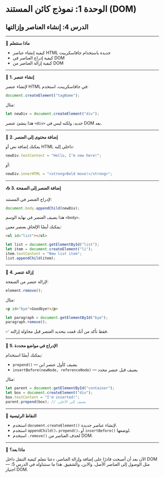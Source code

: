 # الوحدة 1: نموذج كائن المستند (DOM)

## الدرس 4: إنشاء العناصر وإزالتها

---

🧠 **ماذا ستتعلم**
*	كيفية إنشاء عناصر HTML جديدة باستخدام جافاسكريبت
*	كيفية إدراج العناصر في DOM
*	كيفية إزالة العناصر من DOM

---

🧱 **1. إنشاء عنصر**

لإنشاء عنصر HTML في جافاسكريبت، استخدم:
```javascript
document.createElement("tagName");
```

مثال:
```javascript
let newDiv = document.createElement("div");
```
هذا ينشئ عنصر `<div>` جديد، ولكنه ليس في DOM بعد.

---

📌 **2. إضافة محتوى إلى العنصر**

يمكنك إضافة نص أو HTML داخلي إليه:
```javascript
newDiv.textContent = "Hello, I’m new here!";
```

أو:
```javascript
newDiv.innerHTML = "<strong>Bold move!</strong>";
```

---

📥 **3. إضافة العنصر إلى الصفحة**

لإدراج العنصر في المستند:
```javascript
document.body.appendChild(newDiv);
```
هذا يضيف العنصر في نهاية الوسم `<body>`.

يمكنك أيضًا الإلحاق بعنصر معين:
```html
<ul id="list"></ul>
```
```javascript
let list = document.getElementById("list");
let item = document.createElement("li");
item.textContent = "New list item";
list.appendChild(item);
```

---

🧹 **4. إزالة عنصر**

لإزالة عنصر من الصفحة:
```javascript
element.remove();
```

مثال:
```html
<p id="bye">Goodbye!</p>
```
```javascript
let paragraph = document.getElementById("bye");
paragraph.remove();
```
✅ فقط تأكد من أنك قمت بتحديد العنصر قبل محاولة إزالته.

---

🔄 **5. الإدراج في مواضع محددة**

يمكنك أيضًا استخدام:
*	`prepend()` — يضيف كأول عنصر ابن
*	`insertBefore(newNode, referenceNode)` — يضيف قبل عنصر محدد

مثال:
```javascript
let parent = document.getElementById("container");
let box = document.createElement("div");
box.textContent = "I'm inserted!";
parent.prepend(box); // يضيف إلى الأعلى
```

---



🧠 **النقاط الرئيسية**
*	استخدم `document.createElement()` لإنشاء عناصر جديدة.
*	استخدم `appendChild()`، `prepend()`، أو `insertBefore()` لوضعها.
*	استخدم `.remove()` لحذف العناصر من DOM.

---

🚀 **ماذا بعد؟**

الآن بعد أن أصبحت قادرًا على إضافة وإزالة العناصر، دعنا نتعلم كيفية التنقل داخل DOM — مثل الوصول إلى العناصر الأصل، والابن، والشقيق. هذا ما سنتناوله في الدرس 5: اجتياز DOM.
